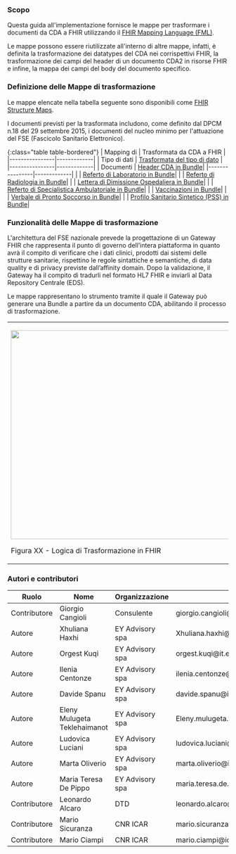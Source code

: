 ### Scopo


Questa guida all'implementazione fornisce le mappe per trasformare i documenti da CDA a FHIR utilizzando il [FHIR Mapping Language (FML)](https://www.hl7.org/fhir/mapping-language.html).

Le mappe possono essere riutilizzate all'interno di altre mappe, infatti, è definita la trasformazione dei datatypes del CDA nei corrispettivi FHIR, la trasformazione dei campi del header di un documento CDA2 in risorse FHIR e infine, la mappa dei campi del body del documento specifico.

### Definizione delle Mappe di trasformazione


Le mappe elencate nella tabella seguente sono disponibili come [FHIR Structure Maps](https://www.hl7.org/fhir/structuremap.html).

I documenti previsti per la trasformata includono, come definito dal DPCM n.18 del 29 settembre 2015, i documenti del nucleo minimo per l'attuazione del FSE (Fascicolo Sanitario Elettronico).

{:class="table table-bordered"}
| Mapping di  | Trasformata da CDA a FHIR |
|----------------|-------------|
| Tipo di dati | [Trasformata del tipo di dato](StructureMap-CdaToFhirDataTypes.html) |
|----------------|-------------|
| Documenti | [Header CDA in Bundle](StructureMap-FULLHEADER.html)|
|----------------|-------------|
| | [Referto di Laboratorio in Bundle](StructureMap-RefertodilaboratorioFULLBODY.html)|
| | [Referto di Radiologia in Bundle](StructureMap-RefertodiRadiologiaBody.html)|
| | [Lettera di Dimissione Ospedaliera in Bundle](StructureMap-LetteraDimissioneOspedaliera.html)|
| | [Referto di Specialistica Ambulatoriale in Bundle](StructureMap-RefertodiSpecialisticaAmbulatorialeBody.html)|
| | [Vaccinazioni in Bundle](StructureMap-Vaccinazioni.html)|
| | [Verbale di Pronto Soccorso in Bundle](StructureMap-verbalePS.html)|
| | [Profilo Sanitario Sintetico (PSS) in Bundle](StructureMap-ProfiloSanitarioSinteticoBody.html)|



### Funzionalità delle Mappe di trasformazione


L'architettura del FSE nazionale prevede la progettazione di un Gateway FHIR che rappresenta il punto di governo dell’intera piattaforma in quanto avrà il compito di verificare che i dati clinici, prodotti dai sistemi delle strutture sanitarie, rispettino le regole sintattiche e semantiche, di data quality e di privacy previste dall’affinity domain.
Dopo la validazione, il Gateway ha il compito di tradurli nel formato HL7 FHIR e inviarli al Data Repository Centrale (EDS).

Le mappe rappresentano lo strumento tramite il quale il Gateway può generare una Bundle a partire da un documento CDA, abilitando il processo di trasformazione.


<!-- ![Logica di Trasformazione in FHIR](Trasformazione.png) -->
<table>
<tbody>
<tr class="odd">
<td><p><img src="Trasformazione.png" style="width:6.00in;height:4.95in" /></p>
<p>Figura XX - Logica di Trasformazione in FHIR</p></td>
</tr>
</tbody>
</table>



### Autori e contributori


<table>
    <thead>
        <tr class="header">
            <th>Ruolo</th>
            <th>Nome</th>
            <th>Organizzazione</th>
            <th>Contatto</th>
        </tr>
    </thead>
    <tbody>
        <tr class="odd">
            <td>Contributore</td>
            <td>Giorgio Cangioli</td>
            <td>Consulente</td>
            <td>giorgio.cangioli@gmail.com</td>
        </tr>
        <tr class="odd">
            <td>Autore</td>
            <td>Xhuliana Haxhi</td>
            <td>EY Advisory spa</td>
            <td>Xhuliana.haxhi@it.ey.com</td>
        </tr>
        <tr class="odd">
            <td>Autore</td>
            <td>Orgest Kuqi</td>
            <td>EY Advisory spa</td>
            <td>orgest.kuqi@it.ey.com</td>
        </tr>
        <tr class="odd">
            <td>Autore</td>
            <td>Ilenia Centonze</td>
            <td>EY Advisory spa</td>
            <td>ilenia.centonze@it.ey.com</td>
        </tr>
        <tr class="odd">
            <td>Autore</td>
            <td>Davide Spanu</td>
            <td>EY Advisory spa</td>
            <td>davide.spanu@it.ey.com</td>
        </tr>
        <tr class="odd">
            <td>Autore</td>
            <td>Eleny Mulugeta Teklehaimanot</td>
            <td>EY Advisory spa</td>
            <td>Eleny.mulugeta.teklehaimanot@it.ey.com</td>
        </tr>
        <tr class="odd">
            <td>Autore</td>
            <td>Ludovica Luciani</td>
            <td>EY Advisory spa</td>
            <td>ludovica.luciani@it.ey.com</td>
        </tr>
        <tr class="odd">
            <td>Autore</td>
            <td>Marta Oliverio</td>
            <td>EY Advisory spa</td>
            <td>marta.oliverio@it.ey.com</td>
        </tr>
        <tr class="odd">
            <td>Autore</td>
            <td>Maria Teresa De Pippo</td>
            <td>EY Advisory spa</td>
            <td>maria.teresa.de.pippo@it.ey.com</td>
        </tr>
        <tr class="odd">
            <td>Contributore</td>
            <td>Leonardo Alcaro</td>
            <td>DTD</td>
            <td>leonardo.alcaro@teamdigitale.governo.it</td>
        </tr>
        <tr class="odd">
            <td>Contributore</td>
            <td>Mario Sicuranza</td>
            <td>CNR ICAR</td>
            <td>mario.sicuranza@icar.cnr.it</td>
        </tr>
        <tr class="odd">
            <td>Contributore</td>
            <td>Mario Ciampi</td>
            <td>CNR ICAR</td>
            <td>mario.ciampi@icar.cnr.it</td>
        </tr>
    </tbody>
</table>